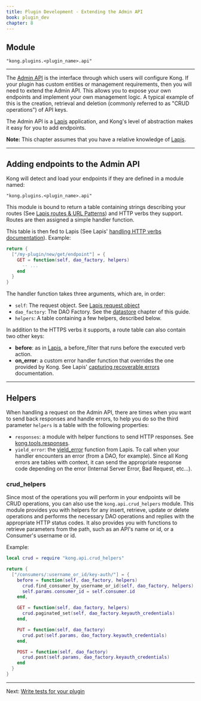 ```yaml
---
title: Plugin Development - Extending the Admin API
book: plugin_dev
chapter: 8
---
```


## Module

```
"kong.plugins.<plugin_name>.api"
```

---

The [Admin API] is the interface through which users will configure Kong. If your plugin has custom entities or management requirements, then you will need to extend the Admin API. This allows you to expose your own endpoints and implement your own management logic. A typical example of this is the creation, retrieval and deletion (commonly referred to as "CRUD operations") of API keys.

The Admin API is a [Lapis](http://leafo.net/lapis/) application, and Kong's level of abstraction makes it easy for you to add endpoints.

<div class="alert alert-warning">
  <strong>Note:</strong> This chapter assumes that you have a relative knowledge of <a href="http://leafo.net/lapis/">Lapis</a>.
</div>

---

## Adding endpoints to the Admin API

Kong will detect and load your endpoints if they are defined in a module named:

```
"kong.plugins.<plugin_name>.api"
```

This module is bound to return a table containing strings describing your routes (See [Lapis routes & URL Patterns](http://leafo.net/lapis/reference/actions.html#routes--url-patterns)) and HTTP verbs they support. Routes are then assigned a simple handler function.

This table is then fed to Lapis (See Lapis' [handling HTTP verbs documentation](http://leafo.net/lapis/reference/actions.html#handling-http-verbs)). Example:

```lua
return {
  ["/my-plugin/new/get/endpoint"] = {
    GET = function(self, dao_factory, helpers)
      -- ...
    end
  }
}
```

The handler function takes three arguments, which are, in order:

- `self`: The request object. See [Lapis request object](http://leafo.net/lapis/reference/actions.html#request-object)
- `dao_factory`: The DAO Factory. See the [datastore]({{page.book.chapters.access-the-datastore}}) chapter of this guide.
- `helpers`: A table containing a few helpers, described below.

In addition to the HTTPS verbs it supports, a route table can also contain two other keys:

- **before**: as in [Lapis](http://leafo.net/lapis/reference/actions.html#handling-http-verbs), a before_filter that runs before the executed verb action.
- **on_error**: a custom error handler function that overrides the one provided by Kong. See Lapis' [capturing recoverable errors](http://leafo.net/lapis/reference/exception_handling.html#capturing-recoverable-errors) documentation.

---

## Helpers

When handling a request on the Admin API, there are times when you want to send back responses and handle errors, to help you do so the third parameter `helpers` is a table with the following properties:

- `responses`: a module with helper functions to send HTTP responses. See [kong.tools.responses](/{{page.kong_version}}/lua-reference/modules/kong.tools.responses).
- `yield_error`: the [yield_error](http://leafo.net/lapis/reference/exception_handling.html#capturing-recoverable-errors) function from Lapis. To call when your handler encounters an error (from a DAO, for example). Since all Kong errors are tables with context, it can send the appropriate response code depending on the error (Internal Server Error, Bad Request, etc...).

### crud_helpers

Since most of the operations you will perform in your endpoints will be CRUD operations, you can also use the `kong.api.crud_helpers` module. This module provides you with helpers for any insert, retrieve, update or delete operations and performs the necessary DAO operations and replies with the appropriate HTTP status codes. It also provides you with functions to retrieve parameters from the path, such as an API's name or id, or a Consumer's username or id.

Example:

```lua
local crud = require "kong.api.crud_helpers"

return {
  ["/consumers/:username_or_id/key-auth/"] = {
    before = function(self, dao_factory, helpers)
      crud.find_consumer_by_username_or_id(self, dao_factory, helpers)
      self.params.consumer_id = self.consumer.id
    end,

    GET = function(self, dao_factory, helpers)
      crud.paginated_set(self, dao_factory.keyauth_credentials)
    end,

    PUT = function(self, dao_factory)
      crud.put(self.params, dao_factory.keyauth_credentials)
    end,

    POST = function(self, dao_factory)
      crud.post(self.params, dao_factory.keyauth_credentials)
    end
  }
}
```

---

Next: [Write tests for your plugin]({{page.book.next}})

[Admin API]: /{{page.kong_version}}/admin-api/
